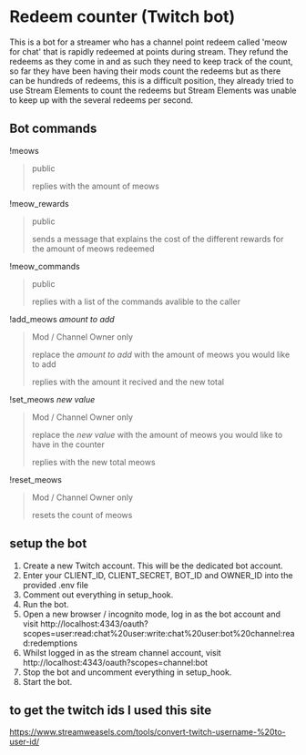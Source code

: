 # Redeem counter (Twitch bot)

This is a bot for a streamer who has a channel point redeem called 'meow for chat' that is rapidly redeemed at points during stream. They refund the redeems as they come in and as such they need to keep track of the count, so far they have been having their mods count the redeems but as there can be hundreds of redeems, this is a difficult position, they already tried to use Stream Elements to count the redeems but Stream Elements was unable to keep up with the several redeems per second.

## Bot commands
!meows
>public
>
> replies with the amount of meows

!meow_rewards
>public
>
>sends a message that explains the cost of the different rewards for the amount of meows redeemed

!meow_commands
>public
>
>replies with a list of the commands avalible to the caller

!add_meows *amount to add*
>Mod / Channel Owner only
>
>replace the *amount to add* with the amount of meows you would like to add
>
>replies with the amount it recived and the new total

!set_meows *new value*
>Mod / Channel Owner only
>
>replace the *new value* with the amount of meows you would like to have in the counter
>
>replies with the new total meows

!reset_meows
>Mod / Channel Owner only
>
>resets the count of meows

## setup the bot
1. Create a new Twitch account. This will be the dedicated bot account.
2. Enter your CLIENT_ID, CLIENT_SECRET, BOT_ID and OWNER_ID into the provided .env file
3. Comment out everything in setup_hook.
4. Run the bot.
5. Open a new browser / incognito mode, log in as the bot account and visit http://localhost:4343/oauth?scopes=user:read:chat%20user:write:chat%20user:bot%20channel:read:redemptions
6. Whilst logged in as the stream channel account, visit http://localhost:4343/oauth?scopes=channel:bot
7. Stop the bot and uncomment everything in setup_hook.
8. Start the bot.

## to get the twitch ids I used this site
https://www.streamweasels.com/tools/convert-twitch-username-%20to-user-id/
